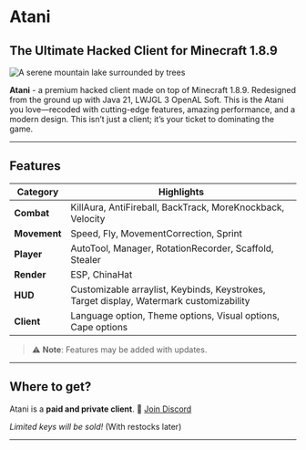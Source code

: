 # Atani
## The Ultimate Hacked Client for Minecraft 1.8.9

![A serene mountain lake surrounded by trees](https://images.unsplash.com/photo-1506744038136-46273834b3fb?ixlib=rb-4.0.3&auto=format&fit=crop&w=800&h=200&q=80)

**Atani** - a premium hacked client made on top of Minecraft 1.8.9. Redesigned from the ground up with Java 21, LWJGL 3 OpenAL Soft. This is the Atani you love—recoded with cutting-edge features, amazing performance, and a modern design. This isn’t just a client; it’s your ticket to dominating the game.

---

## Features
| Category     | Highlights                                                                              |
|--------------|-----------------------------------------------------------------------------------------|
| **Combat**   | KillAura, AntiFireball, BackTrack, MoreKnockback, Velocity                              |
| **Movement** | Speed, Fly, MovementCorrection, Sprint                                                  |
| **Player**   | AutoTool, Manager, RotationRecorder, Scaffold, Stealer                                  |
| **Render**   | ESP, ChinaHat                                                                           |
| **HUD**      | Customizable arraylist, Keybinds, Keystrokes, Target display, Watermark customizability |
| **Client**   | Language option, Theme options, Visual options, Cape options                            |

> ⚠️ **Note**: Features may be added with updates.
---

## Where to get?
Atani is a **paid and private client**. 
💬 [Join Discord](https://discord.gg/7PwsAKgRFm)

*Limited keys will be sold!* (With restocks later)

---
